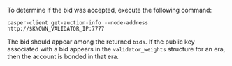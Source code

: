 To determine if the bid was accepted, execute the following command:

```
casper-client get-auction-info --node-address http://$KNOWN_VALIDATOR_IP:7777
```

The bid should appear among the returned ```bids```. If the public key associated with a bid appears in the ```validator_weights``` structure for an era, then the account is bonded in that era.
